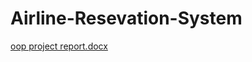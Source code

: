 # Airline-Resevation-System
[oop project report.docx](https://github.com/nomanshafiq/Airline-Resevation-System/files/1582666/oop.project.report.docx)
